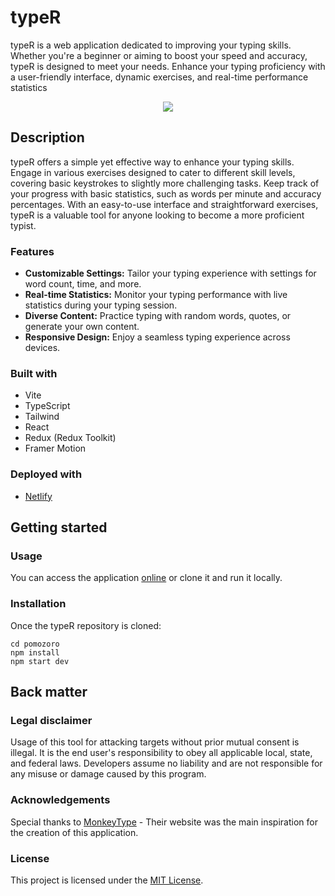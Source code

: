 # typeR

typeR is a web application dedicated to improving your typing skills. Whether you're a beginner or aiming to boost your speed and accuracy, typeR is designed to meet your needs. Enhance your typing proficiency with a user-friendly interface, dynamic exercises, and real-time performance statistics

<div align="center">
  <kbd>
    <img src="https://imgur.com/a/PdkcrEF" />
  </kbd>
</div>

## Description

typeR offers a simple yet effective way to enhance your typing skills. Engage in various exercises designed to cater to different skill levels, covering basic keystrokes to slightly more challenging tasks. Keep track of your progress with basic statistics, such as words per minute and accuracy percentages. With an easy-to-use interface and straightforward exercises, typeR is a valuable tool for anyone looking to become a more proficient typist.

### Features

- **Customizable Settings:** Tailor your typing experience with settings for word count, time, and more.
- **Real-time Statistics:** Monitor your typing performance with live statistics during your typing session.
- **Diverse Content:** Practice typing with random words, quotes, or generate your own content.
- **Responsive Design:** Enjoy a seamless typing experience across devices.

### Built with

- Vite
- TypeScript
- Tailwind
- React
- Redux (Redux Toolkit)
- Framer Motion

### Deployed with

- [Netlify](https://typerapp.netlify.app/)

## Getting started

### Usage

You can access the application [online](https://typerapp.netlify.app/) or clone it and run it locally.

### Installation

Once the typeR repository is cloned:

```
cd pomozoro
npm install
npm start dev
```

## Back matter

### Legal disclaimer

Usage of this tool for attacking targets without prior mutual consent is illegal. It is the end user's responsibility to obey all applicable local, state, and federal laws. Developers assume no liability and are not responsible for any misuse or damage caused by this program.

### Acknowledgements

Special thanks to [MonkeyType](https://monkeytype.com/) - Their website was the main inspiration for the creation of this application.

### License

This project is licensed under the [MIT License](LICENSE.md).
